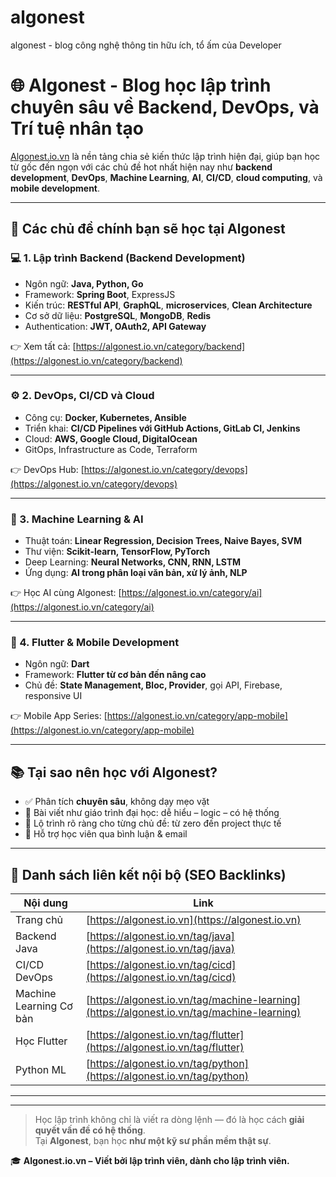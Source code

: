 # algonest
algonest - blog công nghệ thông tin hữu ích, tổ ấm của Developer
# 🌐 Algonest - Blog học lập trình chuyên sâu về Backend, DevOps, và Trí tuệ nhân tạo

[Algonest.io.vn](https://algonest.io.vn) là nền tảng chia sẻ kiến thức lập trình hiện đại, giúp bạn học từ gốc đến ngọn với các chủ đề hot nhất hiện nay như **backend development**, **DevOps**, **Machine Learning**, **AI**, **CI/CD**, **cloud computing**, và **mobile development**.

---

## 🚀 Các chủ đề chính bạn sẽ học tại Algonest

### 💻 1. Lập trình Backend (Backend Development)

- Ngôn ngữ: **Java, Python, Go**
- Framework: **Spring Boot**, ExpressJS
- Kiến trúc: **RESTful API**, **GraphQL**, **microservices**, **Clean Architecture**
- Cơ sở dữ liệu: **PostgreSQL**, **MongoDB**, **Redis**
- Authentication: **JWT, OAuth2, API Gateway**

👉 Xem tất cả: [https://algonest.io.vn/category/backend](https://algonest.io.vn/category/backend)

---

### ⚙️ 2. DevOps, CI/CD và Cloud

- Công cụ: **Docker, Kubernetes, Ansible**
- Triển khai: **CI/CD Pipelines với GitHub Actions, GitLab CI, Jenkins**
- Cloud: **AWS, Google Cloud, DigitalOcean**
- GitOps, Infrastructure as Code, Terraform

👉 DevOps Hub: [https://algonest.io.vn/category/devops](https://algonest.io.vn/category/devops)

---

### 🤖 3. Machine Learning & AI

- Thuật toán: **Linear Regression, Decision Trees, Naive Bayes, SVM**
- Thư viện: **Scikit-learn, TensorFlow, PyTorch**
- Deep Learning: **Neural Networks, CNN, RNN, LSTM**
- Ứng dụng: **AI trong phân loại văn bản, xử lý ảnh, NLP**

👉 Học AI cùng Algonest: [https://algonest.io.vn/category/ai](https://algonest.io.vn/category/ai)

---

### 📱 4. Flutter & Mobile Development

- Ngôn ngữ: **Dart**
- Framework: **Flutter từ cơ bản đến nâng cao**
- Chủ đề: **State Management, Bloc, Provider**, gọi API, Firebase, responsive UI

👉 Mobile App Series: [https://algonest.io.vn/category/app-mobile](https://algonest.io.vn/category/app-mobile)

---

## 📚 Tại sao nên học với Algonest?

- ✅ Phân tích **chuyên sâu**, không dạy mẹo vặt
- 📖 Bài viết như giáo trình đại học: dễ hiểu – logic – có hệ thống
- 🚀 Lộ trình rõ ràng cho từng chủ đề: từ zero đến project thực tế
- 💬 Hỗ trợ học viên qua bình luận & email

---

## 🔗 Danh sách liên kết nội bộ (SEO Backlinks)

| Nội dung | Link |
|----------|------|
| Trang chủ | [https://algonest.io.vn](https://algonest.io.vn) |
| Backend Java | [https://algonest.io.vn/tag/java](https://algonest.io.vn/tag/java) |
| CI/CD DevOps | [https://algonest.io.vn/tag/cicd](https://algonest.io.vn/tag/cicd) |
| Machine Learning Cơ bản | [https://algonest.io.vn/tag/machine-learning](https://algonest.io.vn/tag/machine-learning) |
| Học Flutter | [https://algonest.io.vn/tag/flutter](https://algonest.io.vn/tag/flutter) |
| Python ML | [https://algonest.io.vn/tag/python](https://algonest.io.vn/tag/python) |

---

---

> Học lập trình không chỉ là viết ra dòng lệnh — đó là học cách **giải quyết vấn đề có hệ thống**.  
> Tại **Algonest**, bạn học **như một kỹ sư phần mềm thật sự**.

🎓 **Algonest.io.vn – Viết bởi lập trình viên, dành cho lập trình viên.**
